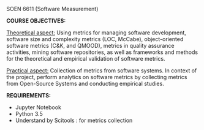 SOEN 6611 (Software Measurement)

**COURSE OBJECTIVES:**

<u>Theoretical aspect:</u>
Using metrics for managing software development, software size and complexity metrics (LOC, McCabe), 
object-oriented software metrics (C&K, and QMOOD), metrics in quality assurance activities, 
mining software repositories, as well as frameworks and methods for the theoretical and empirical 
validation of software metrics.

<u>Practical aspect:</u>
Collection of metrics from software systems. In context of the project, perform analytics on software 
metrics by collecting metrics from Open-Source Systems and conducting empirical studies.








**REQUIREMENTS:**

- Jupyter Notebook
- Python 3.5
- Understand by Scitools : for metrics collection

